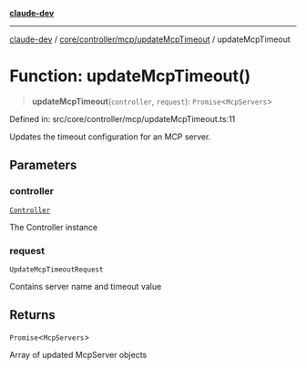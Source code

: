 [**claude-dev**](../../../../../README.md)

***

[claude-dev](../../../../../README.md) / [core/controller/mcp/updateMcpTimeout](../README.md) / updateMcpTimeout

# Function: updateMcpTimeout()

> **updateMcpTimeout**(`controller`, `request`): `Promise`\<`McpServers`\>

Defined in: src/core/controller/mcp/updateMcpTimeout.ts:11

Updates the timeout configuration for an MCP server.

## Parameters

### controller

[`Controller`](../../../classes/Controller.md)

The Controller instance

### request

`UpdateMcpTimeoutRequest`

Contains server name and timeout value

## Returns

`Promise`\<`McpServers`\>

Array of updated McpServer objects
